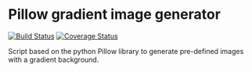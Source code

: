 # Pillow gradient image generator
[![Build Status](https://travis-ci.org/agoulartx/pillow_gradient_generator.svg?branch=master)](https://travis-ci.org/agoulartx/pillow_gradient_generator)
[![Coverage Status](https://coveralls.io/repos/github/agoulartx/pillow_gradient_generator/badge.svg?branch=master)](https://coveralls.io/github/agoulartx/pillow_gradient_generator?branch=master)

Script based on the python Pillow library to generate pre-defined images with a gradient background.